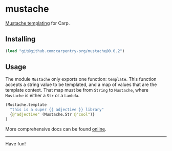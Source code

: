 # mustache

[Mustache templating](https://mustache.github.io) for Carp.

## Installing

```clojure
(load "git@github.com:carpentry-org/mustache@0.0.2")
```

## Usage

The module `Mustache` only exports one function: `template`. This function
accepts a string value to be templated, and a map of values that are the
template context. That map must be from `String` to `Mustache`, where `Mustache`
is either a `Str` or a `Lambda`.

```clojure
(Mustache.template
  "this is a super {{ adjective }} library"
  {@"adjective" (Mustache.Str @"cool")}
)
```

More comprehensive docs can be found [online](https://veitheller.de/mustache).

<hr/>

Have fun!
